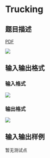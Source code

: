 # Trucking

## 题目描述

[problemUrl]: https://uva.onlinejudge.org/index.php?option=com_onlinejudge&Itemid=8&category=4&page=show_problem&problem=188

[PDF](https://uva.onlinejudge.org/external/2/p252.pdf)

![](https://cdn.luogu.com.cn/upload/vjudge_pic/UVA252/2e0039dc2ed53991db896cb2fbfefb91b4b9fcb5.png)

## 输入输出格式

### 输入格式

![](https://cdn.luogu.com.cn/upload/vjudge_pic/UVA252/dd5cdffd1854eb4d77e9fb2a5240c985045c2289.png)

### 输出格式

![](https://cdn.luogu.com.cn/upload/vjudge_pic/UVA252/f59476c2d8cd471a14d443af7323958bd3a3e414.png)

## 输入输出样例

暂无测试点

